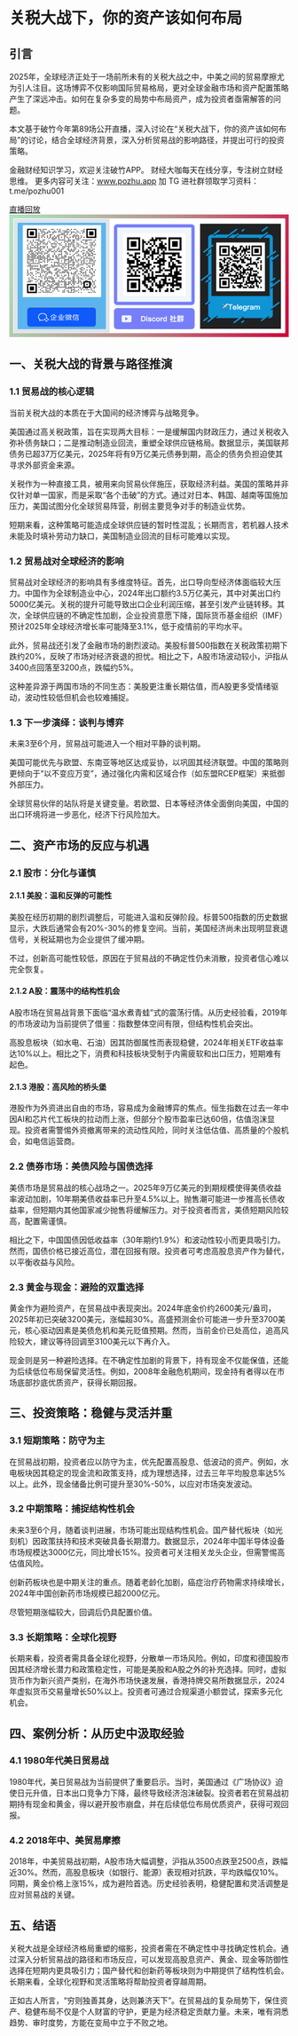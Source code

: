 # 关税大战下，你的资产该如何布局

## 引言

2025年，全球经济正处于一场前所未有的关税大战之中，中美之间的贸易摩擦尤为引人注目。这场博弈不仅影响国际贸易格局，更对全球金融市场和资产配置策略产生了深远冲击。如何在复杂多变的局势中布局资产，成为投资者亟需解答的问题。

本文基于破竹今年第89场公开直播，深入讨论在“关税大战下，你的资产该如何布局”的讨论，结合全球经济背景，深入分析贸易战的影响路径，并提出可行的投资策略。

金融财经知识学习，欢迎关注破竹APP。
财经大咖每天在线分享，专注树立财经思维。
更多内容可关注：www.pozhu.app
加 TG 进社群领取学习资料：t.me/pozhu001

[直播回放](https://pc.pozhu.com/detail/l_67f37a24e4b0694ca08ff353/4)
![联系我们](https://github.com/zhouzhoutu/PozhuFinance/blob/main/Other/QRcode.png?raw=true)

## 一、关税大战的背景与路径推演

### 1.1 贸易战的核心逻辑

当前关税大战的本质在于大国间的经济博弈与战略竞争。

美国通过高关税政策，旨在实现两大目标：一是缓解国内财政压力，通过关税收入弥补债务缺口；二是推动制造业回流，重塑全球供应链格局。数据显示，美国联邦债务已超37万亿美元，2025年将有9万亿美元债券到期，高企的债务负担迫使其寻求外部资金来源。

关税作为一种直接工具，被用来向贸易伙伴施压，获取经济利益。美国的策略并非仅针对单一国家，而是采取“各个击破”的方式。通过对日本、韩国、越南等国施加压力，美国试图分化全球贸易阵营，削弱主要竞争对手的制造业优势。

短期来看，这种策略可能造成全球供应链的暂时性混乱；长期而言，若机器人技术未能及时填补劳动力缺口，美国制造业回流的目标可能难以实现。

### 1.2 贸易战对全球经济的影响

贸易战对全球经济的影响具有多维度特征。首先，出口导向型经济体面临较大压力。中国作为全球制造业中心，2024年出口额约3.5万亿美元，其中对美出口约5000亿美元。关税的提升可能导致出口企业利润压缩，甚至引发产业链转移。其次，全球供应链的不确定性加剧，企业投资意愿下降，国际货币基金组织（IMF）预计2025年全球经济增长率可能降至3.1%，低于疫情前的平均水平。

此外，贸易战还引发了金融市场的剧烈波动。美股标普500指数在关税政策初期下跌约20%，反映了市场对经济衰退的担忧。相比之下，A股市场波动较小，沪指从3400点回落至3200点，跌幅约5%。

这种差异源于两国市场的不同生态：美股更注重长期估值，而A股更多受情绪驱动，波动性较低但机会也较难捕捉。

### 1.3 下一步演绎：谈判与博弈

未来3至6个月，贸易战可能进入一个相对平静的谈判期。

美国可能优先与欧盟、东南亚等地区达成妥协，以巩固其经济联盟。中国的策略则更倾向于“以不变应万变”，通过强化内需和区域合作（如东盟RCEP框架）来抵御外部压力。

全球贸易伙伴的站队将是关键变量。若欧盟、日本等经济体全面倒向美国，中国的出口环境将进一步恶化，经济下行风险加大。

## 二、资产市场的反应与机遇

### 2.1 股市：分化与谨慎

#### 2.1.1 美股：温和反弹的可能性

美股在经历初期的剧烈调整后，可能进入温和反弹阶段。标普500指数的历史数据显示，大跌后通常会有20%-30%的修复空间。当前，美国经济尚未出现明显衰退信号，关税延期也为企业提供了缓冲期。

不过，创新高可能性较低，原因在于贸易战的不确定性仍未消散，投资者信心难以完全恢复。

#### 2.1.2 A股：震荡中的结构性机会

A股市场在贸易战背景下面临“温水煮青蛙”式的震荡行情。从历史经验看，2019年的市场波动为当前提供了借鉴：指数整体空间有限，但结构性机会突出。

高股息板块（如水电、石油）因其防御属性而表现稳健，2024年相关ETF收益率达10%以上。相比之下，消费和科技板块受制于内需疲软和出口压力，短期难有起色。

#### 2.1.3 港股：高风险的桥头堡

港股作为外资进出自由的市场，容易成为金融博弈的焦点。恒生指数在过去一年中因AI和芯片代工板块的拉动而上涨，但部分个股市盈率已达60倍，估值泡沫显现。投资者需警惕外资撤离带来的流动性风险，同时关注低估值、高质量的个股机会，如电信运营商。

### 2.2 债券市场：美债风险与国债选择

美债市场是贸易战的核心战场之一。2025年9万亿美元的到期规模使得美债收益率波动加剧，10年期美债收益率已升至4.5%以上。抛售潮可能进一步推高长债收益率，但短期内其他国家减少抛售将缓解压力。对于投资者而言，美债短期风险较高，配置需谨慎。

相比之下，中国国债因低收益率（30年期约1.9%）和波动性较小而更具吸引力。然而，国债价格已接近高位，潜在回报有限。投资者可考虑高股息资产作为替代，以平衡收益与风险。

### 2.3 黄金与现金：避险的双重选择

黄金作为避险资产，在贸易战中表现突出。2024年底金价约2600美元/盎司，2025年初已突破3200美元，涨幅超30%。高盛预测金价可能进一步升至3700美元，核心驱动因素是美债危机和美元贬值预期。然而，当前金价已处高位，追高风险较大，建议等待回调至3100美元以下再介入。

现金则是另一种避险选择。在不确定性加剧的背景下，持有现金不仅能保值，还能为后续低位布局保留灵活性。例如，2008年金融危机期间，现金持有者得以在市场底部抄底优质资产，获得长期回报。

## 三、投资策略：稳健与灵活并重

### 3.1 短期策略：防守为主

在贸易战初期，投资者应以防守为主，优先配置高股息、低波动的资产。例如，水电板块因其稳定的现金流和政策支持，成为理想选择，过去三年平均股息率达5%以上。此外，现金储备比例可提升至30%-50%，以应对市场突发波动。

### 3.2 中期策略：捕捉结构性机会

未来3至6个月，随着谈判进展，市场可能出现结构性机会。国产替代板块（如光刻机）因政策扶持和技术突破具备长期潜力。数据显示，2024年中国半导体设备市场规模达3000亿元，同比增长15%。投资者可关注相关龙头企业，但需警惕高估值风险。

创新药板块也是中期关注的重点。随着老龄化加剧，癌症治疗药物需求持续增长，2024年中国创新药市场规模已超2000亿元。

尽管短期涨幅较大，回调后仍具配置价值。

### 3.3 长期策略：全球化视野

长期来看，投资者需具备全球化视野，分散单一市场风险。例如，印度和德国股市因其经济增长潜力和政策稳定性，可能是美股和A股之外的补充选择。同时，虚拟货币作为新兴资产类别，在海外市场快速发展，香港持牌交易所数据显示，2024年虚拟货币交易量增长50%以上。投资者可通过合规渠道小额尝试，探索多元化机会。

## 四、案例分析：从历史中汲取经验

### 4.1 1980年代美日贸易战

1980年代，美日贸易战为当前提供了重要启示。当时，美国通过《广场协议》迫使日元升值，日本出口竞争力下降，最终导致经济泡沫破裂。投资者若在贸易战初期持有现金和黄金，得以避开股市崩盘，并在后续低位布局优质资产，获得可观回报。

### 4.2 2018年中、美贸易摩擦

2018年，中美贸易战初期，A股市场大幅调整，沪指从3500点跌至2500点，跌幅近30%。然而，高股息板块（如银行、能源）表现相对抗跌，平均跌幅仅10%。同期，黄金价格上涨15%，成为避险首选。历史经验表明，稳健配置和灵活调整是应对贸易战的关键。

## 五、结语

关税大战是全球经济格局重塑的缩影，投资者需在不确定性中寻找确定性机会。通过深入分析贸易战的路径和市场反应，可以发现高股息资产、黄金、现金等防御性选择在短期内更具吸引力；国产替代和创新药等板块则为中期提供了结构性机会。长期来看，全球化视野和灵活策略将帮助投资者穿越周期。

正如古人所言，“穷则独善其身，达则兼济天下”。在贸易战的复杂局势下，保住资产、稳健布局不仅是个人财富的守护，更是为经济稳定贡献力量。未来，唯有洞悉趋势、审时度势，方能在变局中立于不败之地。